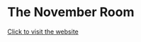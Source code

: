 # The November Room
[Click to visit the website](https://avantikasingh2110.github.io/The-November-Room-Major-Project-using-Tailwind-/)